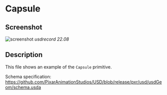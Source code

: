 # Capsule

## Screenshot

![screenshot](screenshots/usdrecord_22.08.png)
_usdrecord 22.08_

## Description

This file shows an example of the `Capsule` primitive.

Schema specification: <https://github.com/PixarAnimationStudios/USD/blob/release/pxr/usd/usdGeom/schema.usda>
